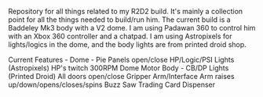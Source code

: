 Repository for all things related to my R2D2 build. It's mainly a collection point for all the things needed to build/run him. 
The current build is a Baddeley Mk3 body with a V2 dome. I am using Padawan 360 to control him with an Xbox 360 controller and a chatpad.
I am using Astropixels for lights/logics in the dome, and the body lights are from printed droid shop.

Current Features -
    Dome -
      Pie Panels open/close
      HP/Logic/PSI Lights (Astropixels)
      HP's twitch
      300RPM Dome Motor
    Body -
      CB/DP Lights (Printed Droid)
      All doors open/close
      Gripper Arm/Interface Arm raises up/down/opens/closes/spins
      Buzz Saw
      Trading Card Dispenser
